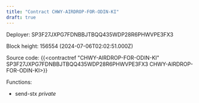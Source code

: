 ```yaml
---
title: "Contract CHWY-AIRDROP-FOR-ODIN-KI"
draft: true
---
```

Deployer: SP3F27JXPG7FDNBBJTBQQ435WDP28R6PHWVPE3FX3


 



Block height: 156554 (2024-07-06T02:02:51.000Z)

Source code: {{<contractref "CHWY-AIRDROP-FOR-ODIN-KI" SP3F27JXPG7FDNBBJTBQQ435WDP28R6PHWVPE3FX3 CHWY-AIRDROP-FOR-ODIN-KI>}}

Functions:

* send-stx _private_
